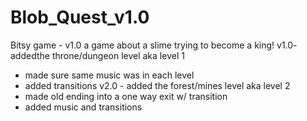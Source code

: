 # Blob_Quest_v1.0
Bitsy game - v1.0
a game about a slime trying to become a king!
v1.0- addedthe throne/dungeon level aka level 1 
  - made sure same music was in each level
  - added transitions
v2.0 - added the forest/mines level aka level 2
  - made old ending into a one way exit w/ transition
  - added music and transitions
